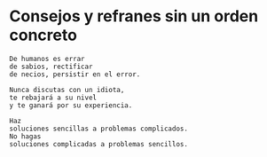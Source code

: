 # Consejos y refranes sin un orden concreto

```
De humanos es errar
de sabios, rectificar
de necios, persistir en el error.
```

```
Nunca discutas con un idiota,
te rebajará a su nivel
y te ganará por su experiencia.
```

```
Haz
soluciones sencillas a problemas complicados.
No hagas
soluciones complicadas a problemas sencillos.
```
